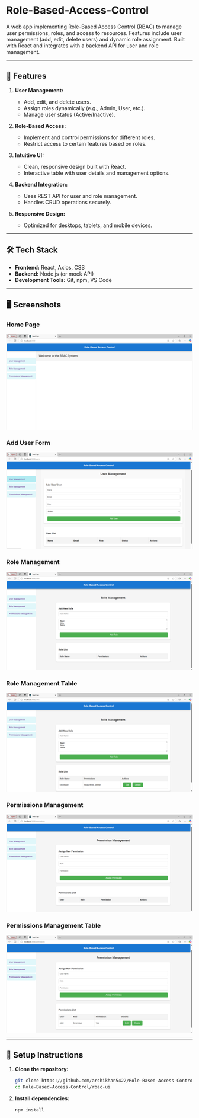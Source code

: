 # Role-Based-Access-Control

A web app implementing Role-Based Access Control (RBAC) to manage user permissions, roles, and access to resources. Features include user management (add, edit, delete users) and dynamic role assignment. Built with React and integrates with a backend API for user and role management.

---

## 🚀 **Features**

1. **User Management:**
   - Add, edit, and delete users.
   - Assign roles dynamically (e.g., Admin, User, etc.).
   - Manage user status (Active/Inactive).

2. **Role-Based Access:**
   - Implement and control permissions for different roles.
   - Restrict access to certain features based on roles.

3. **Intuitive UI:**
   - Clean, responsive design built with React.
   - Interactive table with user details and management options.

4. **Backend Integration:**
   - Uses REST API for user and role management.
   - Handles CRUD operations securely.

5. **Responsive Design:**
   - Optimized for desktops, tablets, and mobile devices.

---

## 🛠️ **Tech Stack**

- **Frontend:** React, Axios, CSS
- **Backend:** Node.js (or mock API)
- **Development Tools:** Git, npm, VS Code

---
## 🖥️ **Screenshots**

### **Home Page**
![Home Page](src/outputs/home.png)

### **Add User Form**
![User Management](src/outputs/um.png)

### **Role Management**
![Role Management](src/outputs/rm.png)

### **Role Management Table**
![Role Management Table](src/outputs/rm1.png)

### **Permissions Management**
![Permissions Management](src/outputs/pm.png)

### **Permissions Management Table**
![Permissions Management Table](src/outputs/pm2.png)


---
## 📝 **Setup Instructions**

1. **Clone the repository:**

   ```bash
   git clone https://github.com/arshikhan5422/Role-Based-Access-Control.git
   cd Role-Based-Access-Control/rbac-ui
    ```

2. **Install dependencies:**

   ```bash
   npm install






